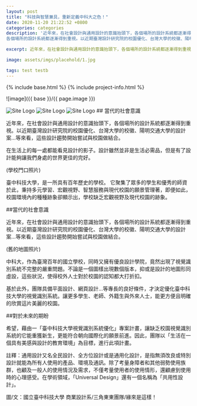 ```yaml
---
layout: post
title: "科技與智慧兼具，重新定義中科大之色！"
date: 2020-11-20 21:22:52 +0800
categories: categories
description: '近年來，在社會設計與通用設計的意識抬頭下，各個場所的設計系統都逐漸得到重視。以近期臺灣設計研究院的校園優化、台灣大學的校徽、陽明交通大學的設計案…等來看，這些設計趨勢開始嘗試與校園做結合近年來，在社會設計與通用設計的意識抬頭下，<br><br>
各個場所的設計系統都逐漸得到重視。以近期臺灣設計研究院的校園優化、台灣大學的校徽、陽明交通大學的設計案…等來看，這些設計趨勢開始嘗試與校園做結合。'

excerpt: 近年來，在社會設計與通用設計的意識抬頭下，各個場所的設計系統都逐漸得到重視。台灣大學的校徽、陽明交通大學的設計案…。

image: assets/imgs/placehold/1.jpg

tags: test testb
---
```



{% include base.html %}
{% include project-info.html %}


![image]({{ base }}/{{ page.image }})



<img src="{{ './assets/imgs/placehold/3.jpg' | relative_url }}" alt="Site Logo">

<img src="{{ './assets/imgs/placehold/4.jpg' | relative_url }}" alt="Site Logo">

<img src="{{ './assets/imgs/placehold/5.jpg' | relative_url }}" alt="Site Logo">
## 當代的社會意識


近年來，在社會設計與通用設計的意識抬頭下，各個場所的設計系統都逐漸得到重視。以近期臺灣設計研究院的校園優化、台灣大學的校徽、陽明交通大學的設計案…等來看，這些設計趨勢開始嘗試與校園做結合。


在生活上的每一處都能看見設計的影子。設計雖然並非是生活必需品，但是有了設計能夠讓我們身處的世界更佳的完好。


(學校門口照片)


臺中科技大學，是一所具有百年歷史的學校。
它聚集了眾多的學生和優秀的師資於此，秉持多元學習、宏觀視野、智慧服務與現代校園的願景管理著，即便如此，校園環境內的種種跡象卻顯示出，學校缺乏宏觀視野及現代校園的跡象。


##當代的社會意識


近年來，在社會設計與通用設計的意識抬頭下，各個場所的設計系統都逐漸得到重視。以近期臺灣設計研究院的校園優化、台灣大學的校徽、陽明交通大學的設計案…等來看，這些設計趨勢開始嘗試與校園做結合。


(舊的地圖照片)


中科大，作為臺灣百年的國立學校，同時又擁有優良設計學院，竟然出現了視覺識別系統不完整的嚴重問題。不論是一個圖樣出現數個版本，抑或是設計的地圖形同虛設，這些狀況，使得校外人士對於校園的認知都大打折扣。

基於此外，團隊具備平面設計、網頁設計…等專長的良好條件，才決定優化臺中科技大學的視覺識別系統。讓更多學生、老師、外籍生與外來人士，能更方便且明確的欣賞這片美麗的校園。


##對於未來的期盼


希望，藉由一「臺中科技大學視覺識別系統優化」專案計畫，讓缺乏校園視覺識別系統的它能重獲新生，更能符合朝向國際化的願景前進。因此，團隊以「生活在一個具有美感與設計的教育環境」為目標，進行此項計畫。


註釋：通用設計又名全民設計、全方位設計或是通用化設計，是指無須改良或特別設計就能為所有人使用的產品、環境及通訊。除了考量身障者和其他弱勢使用族群，也顧及一般人的使用情況及需求，不僅考量使用者的使用情形，還顧慮到使用時的心理感受。在學術領域，「Universal Design」還有一個名稱為「共用性設計」。


圖/文：國立臺中科技大學 商業設計系/三角東東團隊/緣來是這樣！
